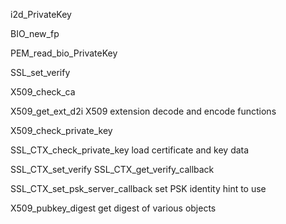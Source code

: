 i2d_PrivateKey


BIO_new_fp


PEM_read_bio_PrivateKey

SSL_set_verify

X509_check_ca

X509_get_ext_d2i  			X509 extension decode and encode functions

X509_check_private_key

SSL_CTX_check_private_key  		load certificate and key data


SSL_CTX_set_verify
SSL_CTX_get_verify_callback


SSL_CTX_set_psk_server_callback	set PSK identity hint to use

X509_pubkey_digest	get digest of various objects   